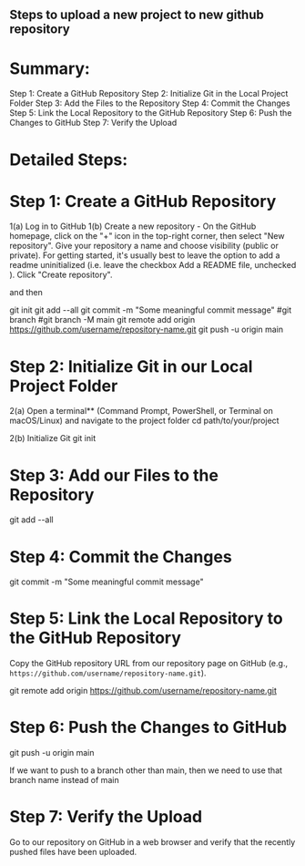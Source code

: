 ## Steps to upload a new project to new github repository

# Summary:
Step 1: Create a GitHub Repository
Step 2: Initialize Git in the Local Project Folder
Step 3: Add the Files to the Repository
Step 4: Commit the Changes
Step 5: Link the Local Repository to the GitHub Repository
Step 6: Push the Changes to GitHub
Step 7: Verify the Upload

# Detailed Steps:
# Step 1: Create a GitHub Repository
1(a) Log in to GitHub
1(b) Create a new repository - 
    On the GitHub homepage, click on the "+" icon in the top-right corner, then select "New repository".
    Give your repository a name and choose visibility (public or private).
    For getting started, it's usually best to leave the option to add a readme uninitialized (i.e. leave the checkbox Add a README file, unchecked ).
    Click "Create repository".

and then 

git init
git add --all
git commit -m "Some meaningful commit message"
#git branch
#git branch -M main
git remote add origin https://github.com/username/repository-name.git
git push -u origin main

# Step 2: Initialize Git in our Local Project Folder
2(a) Open a terminal** (Command Prompt, PowerShell, or Terminal on macOS/Linux) and navigate to the project folder
    cd path/to/your/project

2(b)  Initialize Git
git init

# Step 3: Add our Files to the Repository
git add --all

# Step 4: Commit the Changes
git commit -m "Some meaningful commit message"

# Step 5: Link the Local Repository to the GitHub Repository
Copy the GitHub repository URL from our repository page on GitHub  (e.g., `https://github.com/username/repository-name.git`).

git remote add origin https://github.com/username/repository-name.git

# Step 6: Push the Changes to GitHub
git push -u origin main

If we want to push to a branch other than main, then we need to use that branch name instead of main

 # Step 7: Verify the Upload
 Go to our repository on GitHub in a web browser and verify that the recently pushed files have been uploaded.

